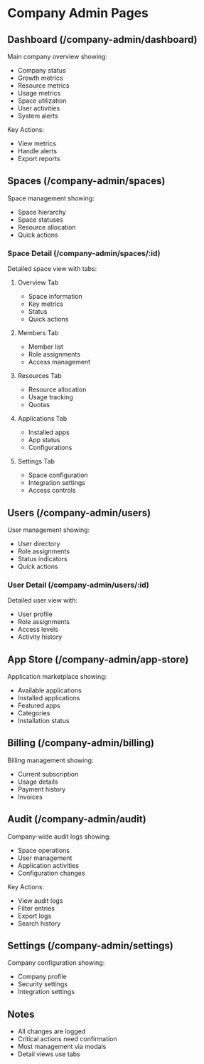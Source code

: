 # Company Admin Pages

## Dashboard (/company-admin/dashboard)
Main company overview showing:
- Company status
- Growth metrics
- Resource metrics
- Usage metrics
- Space utilization
- User activities
- System alerts

Key Actions:
- View metrics
- Handle alerts
- Export reports

## Spaces (/company-admin/spaces)
Space management showing:
- Space hierarchy
- Space statuses
- Resource allocation
- Quick actions

### Space Detail (/company-admin/spaces/:id)
Detailed space view with tabs:

1. Overview Tab
   - Space information
   - Key metrics
   - Status
   - Quick actions

2. Members Tab
   - Member list
   - Role assignments
   - Access management

3. Resources Tab
   - Resource allocation
   - Usage tracking
   - Quotas

4. Applications Tab
   - Installed apps
   - App status
   - Configurations

5. Settings Tab
   - Space configuration
   - Integration settings
   - Access controls

## Users (/company-admin/users)
User management showing:
- User directory
- Role assignments
- Status indicators
- Quick actions

### User Detail (/company-admin/users/:id)
Detailed user view with:
- User profile
- Role assignments
- Access levels
- Activity history

## App Store (/company-admin/app-store)
Application marketplace showing:
- Available applications
- Installed applications
- Featured apps
- Categories
- Installation status

## Billing (/company-admin/billing)
Billing management showing:
- Current subscription
- Usage details
- Payment history
- Invoices

## Audit (/company-admin/audit)
Company-wide audit logs showing:
- Space operations
- User management
- Application activities
- Configuration changes

Key Actions:
- View audit logs
- Filter entries
- Export logs
- Search history

## Settings (/company-admin/settings)
Company configuration showing:
- Company profile
- Security settings
- Integration settings

## Notes
- All changes are logged
- Critical actions need confirmation
- Most management via modals
- Detail views use tabs